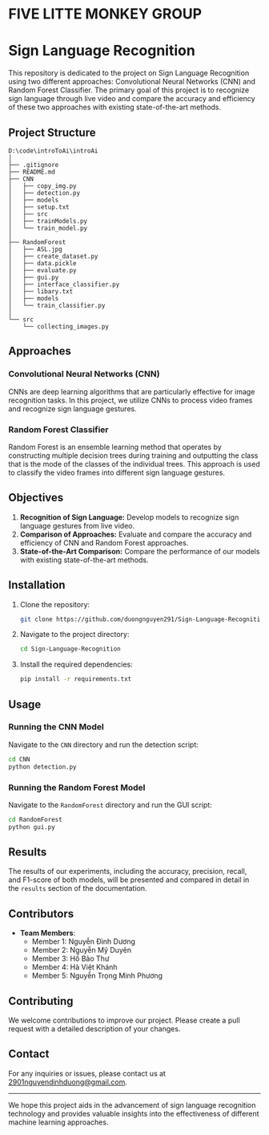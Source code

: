 # FIVE LITTE MONKEY GROUP
# Sign Language Recognition

This repository is dedicated to the project on Sign Language Recognition using two different approaches: Convolutional Neural Networks (CNN) and Random Forest Classifier. The primary goal of this project is to recognize sign language through live video and compare the accuracy and efficiency of these two approaches with existing state-of-the-art methods.

## Project Structure

```
D:\code\introToAi\introAi
│
├── .gitignore
├── README.md
├── CNN
│   ├── copy_img.py 
│   ├── detection.py
│   ├── models
│   ├── setup.txt
│   ├── src
│   ├── trainModels.py
│   └── train_model.py
│
├── RandomForest
│   ├── ASL.jpg
│   ├── create_dataset.py
│   ├── data.pickle
│   ├── evaluate.py
│   ├── gui.py
│   ├── interface_classifier.py
│   ├── libary.txt
│   ├── models
│   └── train_classifier.py
│
└── src
    └── collecting_images.py
```

## Approaches

### Convolutional Neural Networks (CNN)
CNNs are deep learning algorithms that are particularly effective for image recognition tasks. In this project, we utilize CNNs to process video frames and recognize sign language gestures. 

### Random Forest Classifier
Random Forest is an ensemble learning method that operates by constructing multiple decision trees during training and outputting the class that is the mode of the classes of the individual trees. This approach is used to classify the video frames into different sign language gestures.

## Objectives

1. **Recognition of Sign Language:** Develop models to recognize sign language gestures from live video.
2. **Comparison of Approaches:** Evaluate and compare the accuracy and efficiency of CNN and Random Forest approaches.
3. **State-of-the-Art Comparison:** Compare the performance of our models with existing state-of-the-art methods.

## Installation

1. Clone the repository:
   ```bash
   git clone https://github.com/duongnguyen291/Sign-Language-Recognition
   ```
2. Navigate to the project directory:
   ```bash
   cd Sign-Language-Recognition
   ```
3. Install the required dependencies:
   ```bash
   pip install -r requirements.txt
   ```

## Usage

### Running the CNN Model
Navigate to the `CNN` directory and run the detection script:
```bash
cd CNN
python detection.py
```

### Running the Random Forest Model
Navigate to the `RandomForest` directory and run the GUI script:
```bash
cd RandomForest
python gui.py
```

## Results

The results of our experiments, including the accuracy, precision, recall, and F1-score of both models, will be presented and compared in detail in the `results` section of the documentation.

## Contributors
- **Team Members**:
  - Member 1: Nguyễn Đình Dương
  - Member 2: Nguyễn Mỹ Duyên
  - Member 3: Hồ Bảo Thư
  - Member 4: Hà Việt Khánh
  - Member 5: Nguyễn Trọng Minh Phương

## Contributing

We welcome contributions to improve our project. Please create a pull request with a detailed description of your changes.


## Contact

For any inquiries or issues, please contact us at [2901nguyendinhduong@gmail.com](mailto:2901nguyendinhduong@gmail.com).

---

We hope this project aids in the advancement of sign language recognition technology and provides valuable insights into the effectiveness of different machine learning approaches.
```